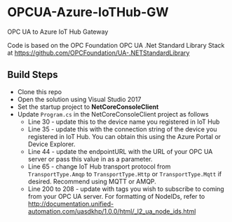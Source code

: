 # OPCUA-Azure-IoTHub-GW
OPC UA to Azure IoT Hub Gateway

Code is based on the OPC Foundation OPC UA .Net Standard Library Stack at https://github.com/OPCFoundation/UA-.NETStandardLibrary

## Build Steps
- Clone this repo
- Open the solution using Visual Studio 2017
- Set the startup project to **NetCoreConsoleClient**
- Update ```Program.cs``` in the NetCoreConsoleClient project as follows
  - Line 30 - update this to the device name you registered in IoT Hub
  - Line 35 - update this with the connection string of the device you registered in IoT Hub. You can obtain this using the Azure Portal or Device Explorer.
  - Line 44 - update the endpointURL with the URL of your OPC UA server or pass this value in as a parameter.
  - Line 65 - change IoT Hub transport protocol from ```TransportType.Amqp``` to ```TransportType.Http``` or ```TransportType.Mqtt``` if desired. Recommend using MQTT or AMQP.
  - Line 200 to 208 - update with tags you wish to subscribe to coming from your OPC UA server. For formatting of NodeIDs, refer to http://documentation.unified-automation.com/uasdkhp/1.0.0/html/_l2_ua_node_ids.html
